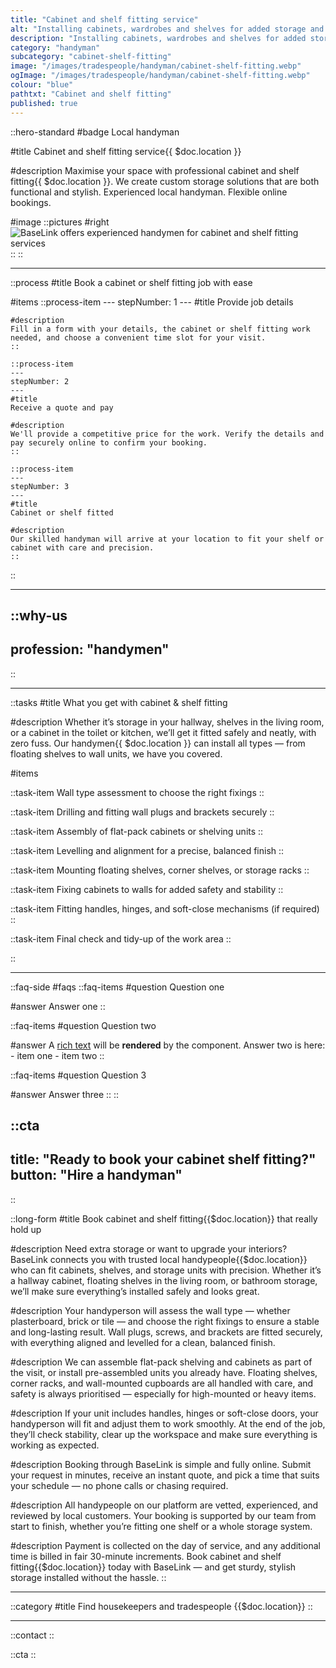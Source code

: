 ```yaml
---
title: "Cabinet and shelf fitting service"
alt: "Installing cabinets, wardrobes and shelves for added storage and organisation"
description: "Installing cabinets, wardrobes and shelves for added storage and organisation"
category: "handyman"
subcategory: "cabinet-shelf-fitting"
image: "/images/tradespeople/handyman/cabinet-shelf-fitting.webp"
ogImage: "/images/tradespeople/handyman/cabinet-shelf-fitting.webp"
colour: "blue"
pathtxt: "Cabinet and shelf fitting"
published: true
---
```


::hero-standard
#badge
Local handyman

#title
Cabinet and shelf fitting service{{ $doc.location }}

#description
Maximise your space with professional cabinet and shelf fitting{{ $doc.location }}. We create custom storage solutions that are both functional and stylish. Experienced local handyman. Flexible online bookings.

#image
    ::pictures
    #right
    ![BaseLink offers experienced handymen for cabinet and shelf fitting services](/images/tradespeople/handyman/cabinet-shelf-fitting.webp)
    ::
::

---

::process
#title
Book a cabinet or shelf fitting job with ease

#items
    ::process-item
    ---
    stepNumber: 1
    ---
    #title
    Provide job details

    #description
    Fill in a form with your details, the cabinet or shelf fitting work needed, and choose a convenient time slot for your visit.
    ::
    
    ::process-item
    ---
    stepNumber: 2
    ---
    #title
    Receive a quote and pay

    #description
    We'll provide a competitive price for the work. Verify the details and pay securely online to confirm your booking.
    ::

    ::process-item
    ---
    stepNumber: 3
    ---
    #title
    Cabinet or shelf fitted

    #description
    Our skilled handyman will arrive at your location to fit your shelf or cabinet with care and precision.
    ::
::

---

::why-us
---
profession: "handymen"
---
::

---

::tasks
#title
What you get with cabinet & shelf fitting

#description
Whether it’s storage in your hallway, shelves in the living room, or a cabinet in the toilet or kitchen, we’ll get it fitted safely and neatly, with zero fuss. Our handymen{{ $doc.location }} can install all types — from floating shelves to wall units, we have you covered. 

#items

  ::task-item
  Wall type assessment to choose the right fixings
  ::

  ::task-item
  Drilling and fitting wall plugs and brackets securely
  ::

  ::task-item
  Assembly of flat-pack cabinets or shelving units
  ::

  ::task-item
  Levelling and alignment for a precise, balanced finish
  ::

  ::task-item
  Mounting floating shelves, corner shelves, or storage racks
  ::

  ::task-item
  Fixing cabinets to walls for added safety and stability
  ::

  ::task-item
  Fitting handles, hinges, and soft-close mechanisms (if required)
  ::

  ::task-item
  Final check and tidy-up of the work area
  ::

::

---

::faq-side
#faqs
  ::faq-items
  #question
  Question one

  #answer
  Answer one
  ::

  ::faq-items
  #question
  Question two

  #answer
  A [rich text](/services/commercial-cleaning) will be **rendered** by the component.
  Answer two is here:
    - item one
    - item two
  ::

  ::faq-items
  #question
  Question 3

  #answer
  Answer three
  ::
::

::cta
---
title: "Ready to book your cabinet shelf fitting?"
button: "Hire a handyman"
---
::

::long-form
#title
Book cabinet and shelf fitting{{$doc.location}} that really hold up

#description
Need extra storage or want to upgrade your interiors? BaseLink connects you with trusted local handypeople{{$doc.location}} who can fit cabinets, shelves, and storage units with precision. Whether it’s a hallway cabinet, floating shelves in the living room, or bathroom storage, we’ll make sure everything’s installed safely and looks great.

#description
Your handyperson will assess the wall type — whether plasterboard, brick or tile — and choose the right fixings to ensure a stable and long-lasting result. Wall plugs, screws, and brackets are fitted securely, with everything aligned and levelled for a clean, balanced finish.

#description
We can assemble flat-pack shelving and cabinets as part of the visit, or install pre-assembled units you already have. Floating shelves, corner racks, and wall-mounted cupboards are all handled with care, and safety is always prioritised — especially for high-mounted or heavy items.

#description
If your unit includes handles, hinges or soft-close doors, your handyperson will fit and adjust them to work smoothly. At the end of the job, they’ll check stability, clear up the workspace and make sure everything is working as expected.

#description
Booking through BaseLink is simple and fully online. Submit your request in minutes, receive an instant quote, and pick a time that suits your schedule — no phone calls or chasing required.

#description
All handypeople on our platform are vetted, experienced, and reviewed by local customers. Your booking is supported by our team from start to finish, whether you’re fitting one shelf or a whole storage system.

#description
Payment is collected on the day of service, and any additional time is billed in fair 30-minute increments. Book cabinet and shelf fitting{{$doc.location}} today with BaseLink — and get sturdy, stylish storage installed without the hassle.
::

---

::category
#title
Find housekeepers and tradespeople {{$doc.location}}
::

---

::contact
::

::cta
::